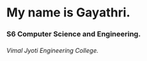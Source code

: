 # My name is Gayathri.
### S6 Computer Science and Engineering.
###### Vimal Jyoti Engineering College.
